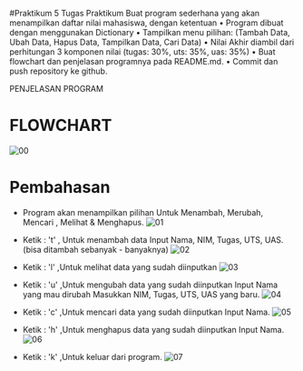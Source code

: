 #Praktikum 5
Tugas Praktikum Buat program sederhana yang akan menampilkan daftar nilai mahasiswa, dengan ketentuan
• Program dibuat dengan menggunakan Dictionary
• Tampilkan menu pilihan: (Tambah Data, Ubah Data, Hapus Data, Tampilkan Data, Cari Data)
• Nilai Akhir diambil dari perhitungan 3 komponen nilai (tugas: 30%, uts: 35%, uas: 35%)
• Buat flowchart dan penjelasan programnya pada README.md.
• Commit dan push repository ke github.

PENJELASAN PROGRAM

# FLOWCHART
![00](https://user-images.githubusercontent.com/56815154/70245208-4c48b780-17a8-11ea-8e38-fe893a67f90a.jpg)
# Pembahasan

- Program akan menampilkan pilihan Untuk Menambah, Merubah, Mencari , Melihat & Menghapus.
![01](https://user-images.githubusercontent.com/56815154/70245210-4d79e480-17a8-11ea-8703-141386a5b995.jpg)

- Ketik : 't' , Untuk menambah data
   Input Nama, NIM, Tugas, UTS, UAS. (bisa ditambah sebanyak - banyaknya)
![02](https://user-images.githubusercontent.com/56815154/70245211-4d79e480-17a8-11ea-9904-0233d0d3ef61.jpg)

- Ketik : 'l' ,Untuk melihat data yang sudah diinputkan
![03](https://user-images.githubusercontent.com/56815154/70245212-4d79e480-17a8-11ea-95b9-1c30b28e06d4.jpg)

- Ketik : 'u' ,Untuk mengubah data yang sudah diinputkan
  Input Nama yang mau dirubah
  Masukkan NIM, Tugas, UTS, UAS yang baru.
![04](https://user-images.githubusercontent.com/56815154/70245216-4e127b00-17a8-11ea-89dd-d1580ef8f6c9.jpg)

- Ketik : 'c' ,Untuk mencari data yang sudah diinputkan
  Input Nama.
![05](https://user-images.githubusercontent.com/56815154/70245217-4eab1180-17a8-11ea-9394-eda2057f780d.jpg)

- Ketik : 'h' ,Untuk menghapus data yang sudah diinputkan
  Input Nama.
![06](https://user-images.githubusercontent.com/56815154/70245218-4f43a800-17a8-11ea-91ce-7da94691fca0.jpg)

- Ketik : 'k' ,Untuk keluar dari program.
![07](https://user-images.githubusercontent.com/56815154/70245219-4fdc3e80-17a8-11ea-910a-d594f27dfd59.jpg)
